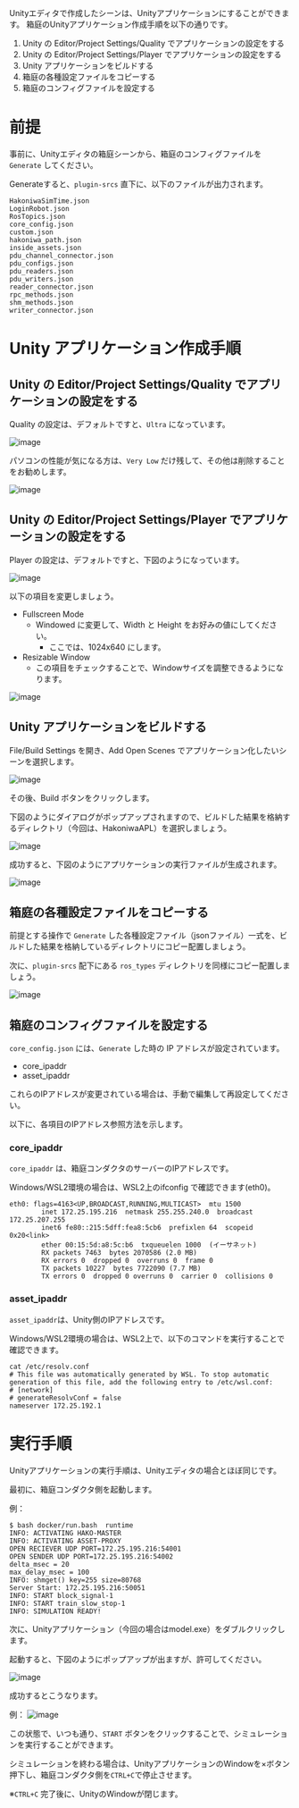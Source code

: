 Unityエディタで作成したシーンは、Unityアプリケーションにすることができます。
箱庭のUnityアプリケーション作成手順を以下の通りです。

1. Unity の Editor/Project Settings/Quality でアプリケーションの設定をする
2. Unity の Editor/Project Settings/Player でアプリケーションの設定をする
3. Unity アプリケーションをビルドする
4. 箱庭の各種設定ファイルをコピーする
5. 箱庭のコンフィグファイルを設定する

# 前提

事前に、Unityエディタの箱庭シーンから、箱庭のコンフィグファイルを `Generate` してください。

Generateすると、`plugin-srcs` 直下に、以下のファイルが出力されます。

```
HakoniwaSimTime.json
LoginRobot.json
RosTopics.json
core_config.json
custom.json
hakoniwa_path.json
inside_assets.json
pdu_channel_connector.json
pdu_configs.json
pdu_readers.json
pdu_writers.json
reader_connector.json
rpc_methods.json
shm_methods.json
writer_connector.json
```

# Unity アプリケーション作成手順
## Unity の Editor/Project Settings/Quality でアプリケーションの設定をする

Quality の設定は、デフォルトですと、`Ultra` になっています。

![image](https://github.com/toppers/hakoniwa-unity-simasset-plugin/assets/164193/ac3fef95-2c93-4c97-839b-73dea55d2f98)

パソコンの性能が気になる方は、`Very Low` だけ残して、その他は削除することをお勧めします。

![image](https://github.com/toppers/hakoniwa-unity-simasset-plugin/assets/164193/1d46619a-2819-4d1c-83ea-d5389fcf3318)

## Unity の Editor/Project Settings/Player でアプリケーションの設定をする

Player の設定は、デフォルトですと、下図のようになっています。

![image](https://github.com/toppers/hakoniwa-unity-simasset-plugin/assets/164193/097d8559-a666-479a-a6b5-3e9eb657e65e)

以下の項目を変更しましょう。

* Fullscreen Mode
  * Windowed に変更して、Width と Height をお好みの値にしてください。
    * ここでは、1024x640 にします。 
* Resizable Window
  * この項目をチェックすることで、Windowサイズを調整できるようになります。

![image](https://github.com/toppers/hakoniwa-unity-simasset-plugin/assets/164193/f5f53c1c-027e-41f2-b5bd-723d12206a21)

## Unity アプリケーションをビルドする

File/Build Settings を開き、Add Open Scenes でアプリケーション化したいシーンを選択します。

![image](https://github.com/toppers/hakoniwa-unity-simasset-plugin/assets/164193/807d413c-c9c6-4a34-8af7-906b4cbdf1e0)

その後、Build ボタンをクリックします。

下図のようにダイアログがポップアップされますので、ビルドした結果を格納するディレクトリ（今回は、HakoniwaAPL）を選択しましょう。

![image](https://github.com/toppers/hakoniwa-unity-simasset-plugin/assets/164193/05d67c5b-531d-47d9-8eb6-b3f438fae369)

成功すると、下図のようにアプリケーションの実行ファイルが生成されます。

![image](https://github.com/toppers/hakoniwa-unity-simasset-plugin/assets/164193/8a9a9b3e-e78f-49e0-8e77-dc8325a13218)

## 箱庭の各種設定ファイルをコピーする

前提とする操作で `Generate` した各種設定ファイル（jsonファイル）一式を、ビルドした結果を格納しているディレクトリにコピー配置しましょう。

次に、`plugin-srcs` 配下にある `ros_types` ディレクトリを同様にコピー配置しましょう。

![image](https://github.com/toppers/hakoniwa-unity-simasset-plugin/assets/164193/a19b60a7-7ab9-4b8d-97c0-be50ee895864)


## 箱庭のコンフィグファイルを設定する

`core_config.json` には、`Generate` した時の IP アドレスが設定されています。

* core_ipaddr
* asset_ipaddr

これらのIPアドレスが変更されている場合は、手動で編集して再設定してください。

以下に、各項目のIPアドレス参照方法を示します。

### core_ipaddr

`core_ipaddr` は、箱庭コンダクタのサーバーのIPアドレスです。

Windows/WSL2環境の場合は、WSL2上のifconfig で確認できます(eth0)。

```
eth0: flags=4163<UP,BROADCAST,RUNNING,MULTICAST>  mtu 1500
        inet 172.25.195.216  netmask 255.255.240.0  broadcast 172.25.207.255
        inet6 fe80::215:5dff:fea8:5cb6  prefixlen 64  scopeid 0x20<link>
        ether 00:15:5d:a8:5c:b6  txqueuelen 1000  (イーサネット)
        RX packets 7463  bytes 2070586 (2.0 MB)
        RX errors 0  dropped 0  overruns 0  frame 0
        TX packets 10227  bytes 7722090 (7.7 MB)
        TX errors 0  dropped 0 overruns 0  carrier 0  collisions 0
```

### asset_ipaddr

`asset_ipaddr`は、Unity側のIPアドレスです。

Windows/WSL2環境の場合は、WSL2上で、以下のコマンドを実行することで確認できます。

```
cat /etc/resolv.conf
# This file was automatically generated by WSL. To stop automatic generation of this file, add the following entry to /etc/wsl.conf:
# [network]
# generateResolvConf = false
nameserver 172.25.192.1
```
# 実行手順

Unityアプリケーションの実行手順は、Unityエディタの場合とほぼ同じです。

最初に、箱庭コンダクタ側を起動します。

例：
```
$ bash docker/run.bash  runtime
INFO: ACTIVATING HAKO-MASTER
INFO: ACTIVATING ASSET-PROXY
OPEN RECIEVER UDP PORT=172.25.195.216:54001
OPEN SENDER UDP PORT=172.25.195.216:54002
delta_msec = 20
max_delay_msec = 100
INFO: shmget() key=255 size=80768
Server Start: 172.25.195.216:50051
INFO: START block_signal-1
INFO: START train_slow_stop-1
INFO: SIMULATION READY!
```

次に、Unityアプリケーション（今回の場合はmodel.exe）をダブルクリックします。

起動すると、下図のようにポップアップが出ますが、許可してください。

![image](https://github.com/toppers/hakoniwa-unity-simasset-plugin/assets/164193/e8409f8a-e4f0-4e8c-8130-85e6a839fbfe)

成功するとこうなります。

例：
![image](https://github.com/toppers/hakoniwa-unity-simasset-plugin/assets/164193/ff70ccea-8482-4efa-adc5-db5182acdd26)

この状態で、いつも通り、`START` ボタンをクリックすることで、シミュレーションを実行することができます。

シミュレーションを終わる場合は、UnityアプリケーションのWindowを×ボタン押下し、箱庭コンダクタ側を`CTRL+C`で停止させます。

※`CTRL+C` 完了後に、UnityのWindowが閉じます。



